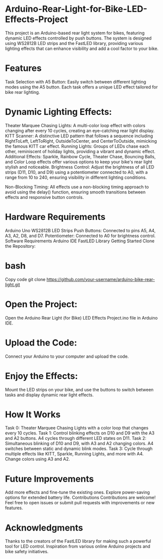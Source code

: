 # Arduino-Rear-Light-for-Bike-LED-Effects-Project

This project is an Arduino-based rear light system for bikes, featuring dynamic LED effects controlled by push buttons. The system is designed using WS2812B LED strips and the FastLED library, providing various lighting effects that can enhance visibility and add a cool factor to your bike.

# Features
Task Selection with A5 Button: Easily switch between different lighting modes using the A5 button. Each task offers a unique LED effect tailored for bike rear lighting.

# Dynamic Lighting Effects:

Theater Marquee Chasing Lights: A multi-color loop effect with colors changing after every 10 cycles, creating an eye-catching rear light display.
KITT Scanner: A distinctive LED pattern that follows a sequence including RightToLeft, LeftToRight, OutsideToCenter, and CenterToOutside, mimicking the famous KITT car effect.
Running Lights: Groups of LEDs chase each other, reminiscent of holiday lights, providing a vibrant and dynamic effect.
Additional Effects: Sparkle, Rainbow Cycle, Theater Chase, Bouncing Balls, and Color Loop effects offer various options to keep your bike's rear light stylish and noticeable.
Brightness Control: Adjust the brightness of all LED strips (D11, D10, and D9) using a potentiometer connected to A0, with a range from 10 to 240, ensuring visibility in different lighting conditions.

Non-Blocking Timing: All effects use a non-blocking timing approach to avoid using the delay() function, ensuring smooth transitions between effects and responsive button controls.

# Hardware Requirements
Arduino Uno
WS2812B LED Strips
Push Buttons: Connected to pins A5, A4, A3, A2, D8, and D7.
Potentiometer: Connected to A0 for brightness control.
Software Requirements
Arduino IDE
FastLED Library
Getting Started
Clone the Repository:

# bash
Copy code
git clone https://github.com/your-username/arduino-bike-rear-light.git

# Open the Project:
Open the Arduino Rear Light (for Bike) LED Effects Project.ino file in Arduino IDE.

# Upload the Code:
Connect your Arduino to your computer and upload the code.

# Enjoy the Effects:
Mount the LED strips on your bike, and use the buttons to switch between tasks and display dynamic rear light effects.

# How It Works
Task 0: Theater Marquee Chasing Lights with a color loop that changes every 10 cycles.
Task 1: Control blinking effects on D10 and D9 with the A3 and A2 buttons. A4 cycles through different LED states on D11.
Task 2: Simultaneous blinking of D10 and D9, with A3 and A2 changing colors. A4 switches between static and dynamic blink modes.
Task 3: Cycle through multiple effects like KITT, Sparkle, Running Lights, and more with A4. Change colors using A3 and A2.

# Future Improvements
Add more effects and fine-tune the existing ones.
Explore power-saving options for extended battery life.
Contributions
Contributions are welcome! Feel free to open issues or submit pull requests with improvements or new features.

# Acknowledgments
Thanks to the creators of the FastLED library for making such a powerful tool for LED control.
Inspiration from various online Arduino projects and bike safety initiatives.
